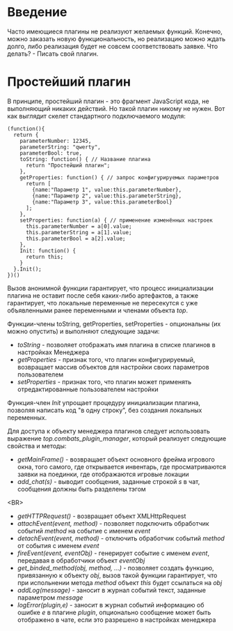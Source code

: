 # Введение #

Часто имеющиеся плагины не реализуют желаемых функций. Конечно, можно заказать новую функциональность, но реализацию можно ждать долго, либо реализация будет не совсем соответствовать заявке. Что делать? - Писать свой плагин.

# Простейший плагин #

В принципе, простейший плагин - это фрагмент JavaScript кода, не выполняющий никаких действий. Но такой плагин никому не нужен. Вот как выглядит скелет стандартного подключаемого модуля:
```
(function(){
  return {
    parameterNumber: 12345,
    parameterString: "qwerty",
    parameterBool: true,
    toString: function() { // Название плагина
      return "Простейший плагин";
    },
    getProperties: function() { // запрос конфигурируемых параметров
      return [
        {name:"Параметр 1", value:this.parameterNumber},
        {name:"Параметр 2", value:this.parameterString},
        {name:"Параметр 3", value:this.parameterBool}
      ];
    },
    setProperties: function(a) { // применение изменённых настроек
      this.parameterNumber = a[0].value;
      this.parameterString = a[1].value;
      this.parameterBool = a[2].value;
    },
    Init: function() {
      return this;
    }
  }.Init();
})()
```

Вызов анонимной функции гарантирует, что процесс инициализации плагина не оставит после себя каких-либо артефактов, а также гарантирует, что локальные переменные не пересекутся с уже объявленными ранее переменными и членами объекта _top_.

Функции-члены toString, getProperties, setProperties - опциональны (их можно опустить) и выполняют следующие задачи:
  * _toString_ - позволяет отображать имя плагина в списке плагинов в настройках Менеджера
  * _getProperties_ - признак того, что плагин конфигурируемый, возвращает массив объектов для настройки своих параметров пользователем
  * _setProperties_ - признак того, что плагин может применять отредактированные пользователем настройки

Функция-член _Init_ упрощает процедуру инициализации плагина, позволяя написать код "в одну строку", без создания локальных переменных.

Для доступа к объекту менеджера плагинов следует использовать выражение _top.combats\_plugin\_manager_, который реализует следующие свойства и методы:
  * _getMainFrame()_ - возвращает объект основного фрейма игрового окна, того самого, где открывается инвентарь, где просматриваются заявки на поединки, где отображаются игровые локации
  * _add\_chat(s)_ - выводит сообщения, заданные строкой _s_ в чат, сообщения должны быть разделены тэгом 

&lt;BR&gt;


  * _getHTTPRequest()_ - возвращает объект XMLHttpRequest
  * _attachEvent(event, method)_ - позволяет подключить обработчик событий _method_ на событие с именем _event_
  * _detachEvent(event, method)_ - отключить обработчик событий _method_ от события с именем _event_
  * _fireEvent(event, eventObj)_ - генерирует событие с именем _event_, передавая в обработчики объект _eventObj_
  * _get\_binded\_method(obj, method, ...)_ - позволяет создать функцию, привязанную к объекту _obj_, вызов такой функции гарантирует, что при испольнении метода _method_ объект _this_ будет ссылаться на _obj_
  * _addLog(message)_ - заносит в журнал событий текст, заданные параметром _message_
  * _logError(plugin,e)_ - заносит в журнал событий информацию об ошибке _e_ в плагине _plugin_, опционально сообщение может быть отображено в чате, если это разрешено в  настройках менеджера